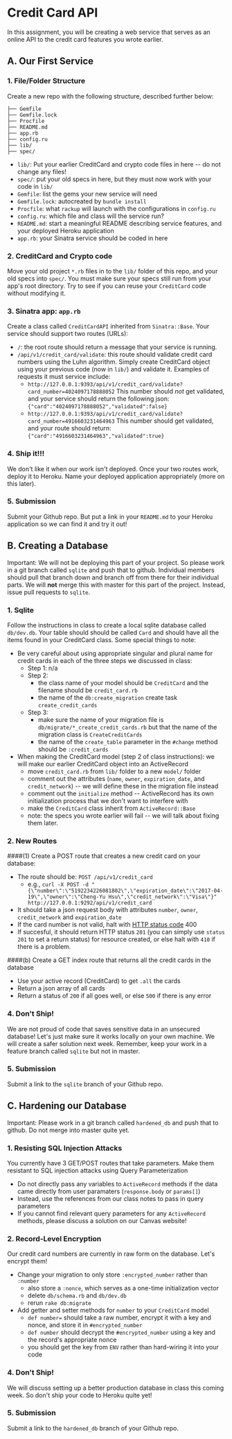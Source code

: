 # Credit Card API

In this assignment, you will be creating a web service that serves as an online API to the  credit card features you wrote earlier.

## A. Our First Service
### 1. File/Folder Structure
Create a new repo with the following structure, described further below:
```
├── Gemfile
├── Gemfile.lock
├── Procfile
├── README.md
├── app.rb
├── config.ru
├── lib/
├── spec/
```

- `lib/`: Put your earlier CreditCard and crypto code files in here -- do not change any files!
- `spec/`: put your old specs in here, but they must now work with your code in `lib/`
- `Gemfile`: list the gems your new service will need
- `Gemfile.lock`: autocreated by `bundle install`
- `Procfile`: what `rackup` will launch with the configurations in `config.ru`
- `config.ru`: which file and class will the service run?
- `README.md`: start a meaningful README describing service features, and your deployed Heroku application
- `app.rb`: your Sinatra service should be coded in here

### 2. CreditCard and Crypto code
Move your old project `*.rb` files in to the `lib/` folder of this repo, and your old specs into `spec/`. You must make sure your specs still run from your app's root directory. Try to see if you can reuse your `CreditCard` code without modifying it.

### 3. Sinatra app: `app.rb`

Create a class called `CreditCardAPI` inherited from `Sinatra::Base`. Your service should support two routes (URLs):
- `/`: the root route should return a message that your service is running.
- `/api/v1/credit_card/validate`: this route should validate credit card numbers using the Luhn algorithm. Simply create CreditCard object using your previous code (now in `lib/`) and validate it. Examples of requests it must service include:
  - `http://127.0.0.1:9393/api/v1/credit_card/validate?card_number=4024097178888052`
  This number should *not* get validated, and your service should return the following json:
  `{"card":"4024097178888052","validated":false}`
  - `http://127.0.0.1:9393/api/v1/credit_card/validate?card_number=4916603231464963`
  This number should get validated, and your route should return: `{"card":"4916603231464963","validated":true}`

### 4. Ship it!!!

We don't like it when our work isn't deployed. Once your two routes work, deploy it to Heroku. Name your deployed application appropriately (more on this later).

### 5. Submission

Submit your Github repo. But put a link in your `README.md` to your Heroku application so we can find it and try it out!


## B. Creating a Database

Important: We will not be deploying this part of your project. So please work in a git branch called `sqlite` and push that to github. Individual members should pull that branch down and branch off from there for their individual parts. We will **not** merge this with master for this part of the project. Instead, issue pull requests to `sqlite`.

### 1. Sqlite
Follow the instructions in class to create a local sqlite database called `db/dev.db`. Your table should should be called `Card` and should have all the items found in your CreditCard class. Some special things to note:

- Be very careful about using appropriate singular and plural name for credit cards in each of the three steps we discussed in class:
  - Step 1: n/a
  - Step 2:
    - the class name of your model should be `CreditCard` and the filename should be `credit_card.rb`
    - the name of the `db:create_migration` create task `create_credit_cards`
  - Step 3:
    - make sure the name of your migration file is `db/migrate/*_create_credit_cards.rb` but that the name of the migration class is `CreateCreditCards`
    - the name of the `create_table` parameter in the `#change` method should be `:credit_cards`
- When making the CreditCard model (step 2 of class instructions): we will make our earlier CreditCard object into an ActiveRecord
  - move `credit_card.rb` from `lib/` folder to a new `model/` folder
  - comment out the attributes (`name`, `owner`, `expiration_date`, and `credit_network`) -- we will define these in the migration file instead
  - comment out the `initialize` method -- ActiveRecord has its own initialization process that we don't want to interfere with
  - make the `CreditCard` class inherit from `ActiveRecord::Base`
  - note: the specs you wrote earlier will fail -- we will talk about fixing them later.

### 2. New Routes
####(1) Create a POST route that creates a new credit card on your database:

- The route should be: `POST /api/v1/credit_card`
  - e.g., `curl -X POST -d "{\"number\":\"5192234226081802\",\"expiration_date\":\"2017-04-19\",\"owner\":\"Cheng-Yu Hsu\",\"credit_network\":\"Visa\"}" http://127.0.0.1:9292/api/v1/credit_card`
- It should take a json request body with attributes `number`, `owner`, `credit_network` and `expiration_date`
- If the card number is not valid, halt with [HTTP status code](http://en.wikipedia.org/wiki/List_of_HTTP_status_codes#2xx_Success) 400
- If succesful, it should return HTTP status `201` (you can simply use `status 201` to set a return status) for resource created, or else halt with `410` if there is a problem.

####(b) Create a GET index route that returns all the credit cards in the database
- Use your active record (CreditCard) to get `.all` the cards
- Return a json array of all cards
- Return a status of `200` if all goes well, or else `500` if there is any error

### 4. Don't Ship!

We are not proud of code that saves sensitive data in an unsecured database! Let's just make sure it works locally on your own machine. We will create a safer solution next week. Remember, keep your work in a feature branch called `sqlite` but not in master.

### 5. Submission

Submit a link to the `sqlite` branch of your Github repo.


## C. Hardening our Database

Important: Please work in a git branch called `hardened_db` and push that to github. Do not merge into master quite yet.

### 1. Resisting SQL Injection Attacks

You currently have 3 GET/POST routes that take parameters. Make them resistant to SQL injection attacks using Query Parameterization

- Do not directly pass any variables to `ActiveRecord` methods if the data came directly from user paramaters (`response.body` or `params[]`)
- Instead, use the references from our class notes to pass in query parameters
- If you cannot find relevant query parameters for any `ActiveRecord` methods, please discuss a solution on our Canvas website!

### 2. Record-Level Encryption

Our credit card numbers are currently in raw form on the database. Let's encrypt them!

- Change your migration to only store `:encrypted_number` rather than `:number`
  - also store a `:nonce`, which serves as a one-time initialization vector
  - delete `db/schema.rb` and `db/dev.db`
  - rerun `rake db:migrate`
- Add getter and setter methods for `number` to your `CreditCard` model
  - `def number=` should take a raw number, encrypt it with a key and nonce, and store it in `#encrypted_number`
  - `def number` should decrypt the `#encrypted_number` using a key and the record's appropriate nonce
  - you should get the key from `ENV` rather than hard-wiring it into your code

### 4. Don't Ship!

We will discuss setting up a better production database in class this coming week. So don't ship your code to Heroku quite yet!

### 5. Submission

Submit a link to the `hardened_db` branch of your Github repo.
